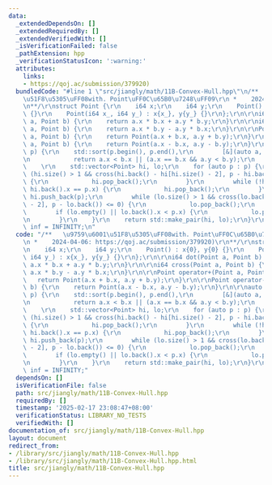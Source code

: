 ```yaml
---
data:
  _extendedDependsOn: []
  _extendedRequiredBy: []
  _extendedVerifiedWith: []
  _isVerificationFailed: false
  _pathExtension: hpp
  _verificationStatusIcon: ':warning:'
  attributes:
    links:
    - https://qoj.ac/submission/379920)
  bundledCode: "#line 1 \"src/jiangly/math/11B-Convex-Hull.hpp\"\n/**   \u9759\u6001\
    \u51F8\u5305\uFF08with. Point\uFF0C\u65B0\u7248\uFF09\r\n *    2024-04-06: https://qoj.ac/submission/379920)\r\
    \n**/\r\nstruct Point {\r\n    i64 x;\r\n    i64 y;\r\n    Point() : x{0}, y{0}\
    \ {}\r\n    Point(i64 x_, i64 y_) : x{x_}, y{y_} {}\r\n};\r\n\r\ni64 dot(Point\
    \ a, Point b) {\r\n    return a.x * b.x + a.y * b.y;\r\n}\r\n\r\ni64 cross(Point\
    \ a, Point b) {\r\n    return a.x * b.y - a.y * b.x;\r\n}\r\n\r\nPoint operator+(Point\
    \ a, Point b) {\r\n    return Point(a.x + b.x, a.y + b.y);\r\n}\r\n\r\nPoint operator-(Point\
    \ a, Point b) {\r\n    return Point(a.x - b.x, a.y - b.y);\r\n}\r\n\r\nauto getHull(std::vector<Point>\
    \ p) {\r\n    std::sort(p.begin(), p.end(),\r\n        [&](auto a, auto b) {\r\
    \n            return a.x < b.x || (a.x == b.x && a.y < b.y);\r\n        });\r\n\
    \    \r\n    std::vector<Point> hi, lo;\r\n    for (auto p : p) {\r\n        while\
    \ (hi.size() > 1 && cross(hi.back() - hi[hi.size() - 2], p - hi.back()) >= 0)\
    \ {\r\n            hi.pop_back();\r\n        }\r\n        while (!hi.empty() &&\
    \ hi.back().x == p.x) {\r\n            hi.pop_back();\r\n        }\r\n       \
    \ hi.push_back(p);\r\n        while (lo.size() > 1 && cross(lo.back() - lo[lo.size()\
    \ - 2], p - lo.back()) <= 0) {\r\n            lo.pop_back();\r\n        }\r\n\
    \        if (lo.empty() || lo.back().x < p.x) {\r\n            lo.push_back(p);\r\
    \n        }\r\n    }\r\n    return std::make_pair(hi, lo);\r\n}\r\n\r\nconst double\
    \ inf = INFINITY;\n"
  code: "/**   \u9759\u6001\u51F8\u5305\uFF08with. Point\uFF0C\u65B0\u7248\uFF09\r\
    \n *    2024-04-06: https://qoj.ac/submission/379920)\r\n**/\r\nstruct Point {\r\
    \n    i64 x;\r\n    i64 y;\r\n    Point() : x{0}, y{0} {}\r\n    Point(i64 x_,\
    \ i64 y_) : x{x_}, y{y_} {}\r\n};\r\n\r\ni64 dot(Point a, Point b) {\r\n    return\
    \ a.x * b.x + a.y * b.y;\r\n}\r\n\r\ni64 cross(Point a, Point b) {\r\n    return\
    \ a.x * b.y - a.y * b.x;\r\n}\r\n\r\nPoint operator+(Point a, Point b) {\r\n \
    \   return Point(a.x + b.x, a.y + b.y);\r\n}\r\n\r\nPoint operator-(Point a, Point\
    \ b) {\r\n    return Point(a.x - b.x, a.y - b.y);\r\n}\r\n\r\nauto getHull(std::vector<Point>\
    \ p) {\r\n    std::sort(p.begin(), p.end(),\r\n        [&](auto a, auto b) {\r\
    \n            return a.x < b.x || (a.x == b.x && a.y < b.y);\r\n        });\r\n\
    \    \r\n    std::vector<Point> hi, lo;\r\n    for (auto p : p) {\r\n        while\
    \ (hi.size() > 1 && cross(hi.back() - hi[hi.size() - 2], p - hi.back()) >= 0)\
    \ {\r\n            hi.pop_back();\r\n        }\r\n        while (!hi.empty() &&\
    \ hi.back().x == p.x) {\r\n            hi.pop_back();\r\n        }\r\n       \
    \ hi.push_back(p);\r\n        while (lo.size() > 1 && cross(lo.back() - lo[lo.size()\
    \ - 2], p - lo.back()) <= 0) {\r\n            lo.pop_back();\r\n        }\r\n\
    \        if (lo.empty() || lo.back().x < p.x) {\r\n            lo.push_back(p);\r\
    \n        }\r\n    }\r\n    return std::make_pair(hi, lo);\r\n}\r\n\r\nconst double\
    \ inf = INFINITY;"
  dependsOn: []
  isVerificationFile: false
  path: src/jiangly/math/11B-Convex-Hull.hpp
  requiredBy: []
  timestamp: '2025-02-17 23:08:47+08:00'
  verificationStatus: LIBRARY_NO_TESTS
  verifiedWith: []
documentation_of: src/jiangly/math/11B-Convex-Hull.hpp
layout: document
redirect_from:
- /library/src/jiangly/math/11B-Convex-Hull.hpp
- /library/src/jiangly/math/11B-Convex-Hull.hpp.html
title: src/jiangly/math/11B-Convex-Hull.hpp
---
```

